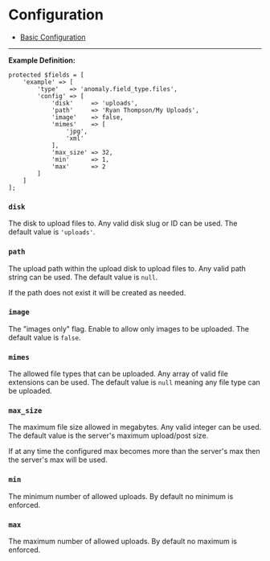 # Configuration

- [Basic Configuration](#basic-configuration)

<hr>

<a name="basic-configuration"></a>
**Example Definition:**

    protected $fields = [
        'example' => [
            'type'   => 'anomaly.field_type.files',
            'config' => [
                'disk'     => 'uploads',
                'path'     => 'Ryan Thompson/My Uploads',
                'image'    => false,
                'mimes'    => [
                    'jpg',
                    'xml'
                ],
                'max_size' => 32,
                'min'      => 1,
                'max'      => 2
            ]
        ]
    ];

### `disk`

The disk to upload files to. Any valid disk slug or ID can be used. The default value is `'uploads'`.

### `path`

The upload path within the upload disk to upload files to. Any valid path string can be used. The default value is `null`.

If the path does not exist it will be created as needed.

### `image`

The "images only" flag. Enable to allow only images to be uploaded. The default value is `false`.

### `mimes`

The allowed file types that can be uploaded. Any array of valid file extensions can be used. The default value is `null` meaning any file type can be uploaded.

### `max_size`

The maximum file size allowed in megabytes. Any valid integer can be used. The default value is the server's maximum upload/post size.

If at any time the configured max becomes more than the server's max then the server's max will be used.

### `min`

The minimum number of allowed uploads. By default no minimum is enforced.

### `max`

The maximum number of allowed uploads. By default no maximum is enforced.


